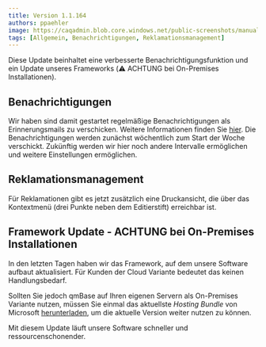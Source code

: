 ```yaml
---
title: Version 1.1.164
authors: ppaehler
image: https://caqadmin.blob.core.windows.net/public-screenshots/manual-screenshots/IdeaCategoryTemplate%202021-10-21%20151116.png
tags: [Allgemein, Benachrichtigungen, Reklamationsmanagement]
---
```


Diese Update beinhaltet eine verbesserte Benachrichtigungsfunktion und ein Update unseres Frameworks (⚠️ ACHTUNG bei On-Premises Installationen).

<!--truncate-->

## Benachrichtigungen

Wir haben sind damit gestartet regelmäßige Benachrichtigungen als Erinnerungsmails zu verschicken. Weitere Informationen finden Sie [hier](/docs/benachrichtigungen).
Die Benachrichtigungen werden zunächst wöchentlich zum Start der Woche verschickt. Zukünftig werden wir hier noch andere Intervalle ermöglichen und weitere Einstellungen ermöglichen.

## Reklamationsmanagement

Für Reklamationen gibt es jetzt zusätzlich eine Druckansicht, die über das Kontextmenü (drei Punkte neben dem Editierstift) erreichbar ist.

## Framework Update - ACHTUNG bei On-Premises Installationen

In den letzten Tagen haben wir das Framework, auf dem unsere Software aufbaut aktualisiert. Für Kunden der Cloud Variante bedeutet das keinen Handlungsbedarf.

Sollten Sie jedoch qmBase auf Ihren eigenen Servern als On-Premises Variante nutzen, müssen Sie einmal das aktuellste _Hosting Bundle_ von Microsoft [herunterladen](https://dotnet.microsoft.com/en-us/download/dotnet/6.0), um die aktuelle Version weiter nutzen zu können.

Mit diesem Update läuft unsere Software schneller und ressourcenschonender.
